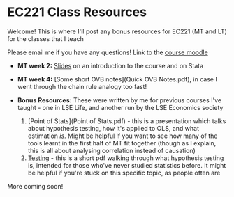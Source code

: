 # EC221 Class Resources

Welcome! This is where I'll post any bonus resources for EC221 (MT and LT) for the classes that I teach

Please email me if you have any questions!
Link to the [course moodle](https://moodle.lse.ac.uk/course/view.php?id=4816)

* **MT week 2:** [Slides](MT2.pdf) on an introduction to the course and on Stata
* **MT week 4:** [Some short OVB notes](Quick OVB Notes.pdf), in case I went through the chain rule analogy too fast!

* **Bonus Resources:** These were written by me for previous courses I've taught - one in LSE Life, and another run by the LSE Economics society
	1. [Point of Stats](Point of Stats.pdf) - this is a presentation which talks about hypothesis testing, how it's applied to OLS, and what estimation _is_. Might be helpful if you want to see how many of the tools learnt in the first half of MT fit together (though as I explain, this is all about analysing correlation instead of causation)
	2. [Testing](q4q.pdf) - this is a short pdf walking through what hypothesis testing is, intended for those who've never studied statistics before. It might be helpful if you're stuck on this specific topic, as people often are

More coming soon!